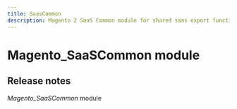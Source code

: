 ```yaml
---
title: SaasCommon
description: Magento 2 SaaS Common module for shared saas export functionality
---
```


# Magento_SaaSCommon module

## Release notes

*Magento_SaaSCommon* module
